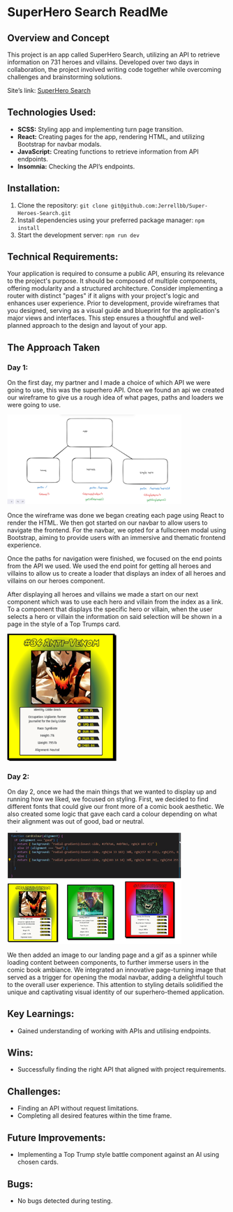 # SuperHero Search ReadMe

## Overview and Concept

This project is an app called SuperHero Search, utilizing an API to retrieve information on 731 heroes and villains. Developed over two days in collaboration, the project involved writing code together while overcoming challenges and brainstorming solutions.

Site’s link: [SuperHero Search](https://superherosearch.netlify.app/)

## Technologies Used:

- **SCSS:** Styling app and implementing turn page transition.
- **React:** Creating pages for the app, rendering HTML, and utilizing Bootstrap for navbar modals.
- **JavaScript:** Creating functions to retrieve information from API endpoints.
- **Insomnia:** Checking the API’s endpoints.

## Installation:

1. Clone the repository: `git clone git@github.com:Jerrellbb/Super-Heroes-Search.git`
2. Install dependencies using your preferred package manager: `npm install`
3. Start the development server: `npm run dev`

## Technical Requirements:

Your application is required to consume a public API, ensuring its relevance to the project's purpose. It should be composed of multiple components, offering modularity and a structured architecture. Consider implementing a router with distinct "pages" if it aligns with your project's logic and enhances user experience. Prior to development, provide wireframes that you designed, serving as a visual guide and blueprint for the application's major views and interfaces. This step ensures a thoughtful and well-planned approach to the design and layout of your app.

## The Approach Taken

### Day 1:

On the first day, my partner and I made a choice of which API we were going to use, this was the superhero API. Once we found an api we created our wireframe to give us a rough idea of what pages, paths and loaders we were going to use.

<img src="./src/assets/images/wirefrme.png"  width="400">

Once the wireframe was done we began creating each page using React to render the HTML. We then got started on our navbar to allow users to navigate the frontend. For the navbar, we opted for a fullscreen modal using Bootstrap, aiming to provide users with an immersive and thematic frontend experience.

Once the paths for navigation were finished, we focused on the end points from the API we used. We used the end point for getting all heroes and villains to allow us to create a loader that  displays an index of all heroes and villains on our heroes component.

After displaying all heroes and villains we made a start on our next component which was to use each hero and villain from the index as a link. To a component that displays the specific hero or villain, when the user selects a hero or villain the  information on said selection will be shown in a page in the style of a Top Trumps card.

<img src="./src/assets/images/neutral-card.png"  width="250">


### Day 2:


On day 2, once we had the main things that we wanted to display up and running how we liked, we focused on styling. First, we decided to find different fonts that could give our front more of a comic book aesthetic. We also created some logic that gave each card a colour depending on what their alignment was out of good, bad or neutral.

<img src="./src/assets/images/cardcolour.png"  width="400">

We then added an image to our landing page and a gif as a spinner while loading content between components, to further immerse users in the comic book ambiance. We integrated an innovative page-turning image that served as a trigger for opening the modal navbar, adding a delightful touch to the overall user experience. This attention to styling details solidified the unique and captivating visual identity of our superhero-themed application.


## Key Learnings:

- Gained understanding of working with APIs and utilising endpoints.

## Wins:

- Successfully finding the right API that aligned with project requirements.

## Challenges:

- Finding an API without request limitations.
- Completing all desired features within the time frame.

## Future Improvements:

- Implementing a Top Trump style battle component against an AI using chosen cards.

## Bugs:

- No bugs detected during testing.
